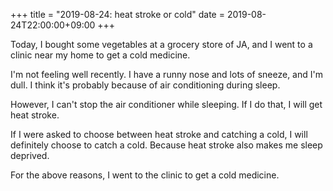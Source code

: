 +++
title =  "2019-08-24: heat stroke or cold"
date = 2019-08-24T22:00:00+09:00
+++

Today, I bought some vegetables at a grocery store of JA, and
I went to a clinic near my home to get a cold medicine.

I'm not feeling well recently.
I have a runny nose and lots of sneeze, and I'm dull.
I think it's probably because of air conditioning during sleep.

However, I can't stop the air conditioner while sleeping.
If I do that, I will get heat stroke.

If I were asked to choose between heat stroke and catching a cold,
I will definitely choose to catch a cold.
Because heat stroke also makes me sleep deprived.

For the above reasons, I went to the clinic to get a cold medicine.
